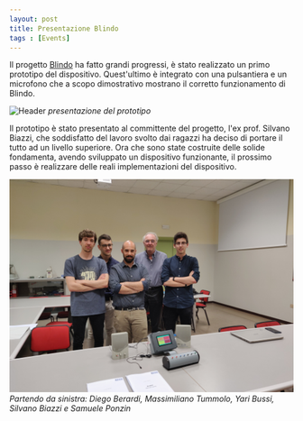 ```yaml
---
layout: post
title: Presentazione Blindo
tags : [Events]
---
```


Il progetto [Blindo](/2019/04/15/blindo) ha fatto grandi progressi, è stato realizzato un primo prototipo del dispositivo.
Quest'ultimo è integrato con una pulsantiera e un microfono che a scopo dimostrativo mostrano il corretto funzionamento di Blindo.

![Header](/images/header_incontro_biazzi.jpg)
*presentazione del prototipo*

Il prototipo è stato presentato al committente del progetto, l'ex prof. Silvano Biazzi, che soddisfatto del lavoro svolto dai ragazzi ha deciso di portare il tutto ad un livello superiore.
Ora che sono state costruite delle solide fondamenta, avendo sviluppato un dispositivo funzionante, il prossimo passo è realizzare delle reali implementazioni del dispositivo.


![Footer](/images/footer_incontro_biazzi.jpg)
*Partendo da sinistra: Diego Berardi, Massimiliano Tummolo, Yari Bussi, Silvano Biazzi e Samuele Ponzin*

